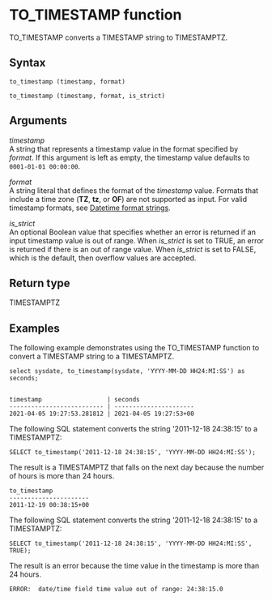 # TO\_TIMESTAMP function<a name="r_TO_TIMESTAMP"></a>

TO\_TIMESTAMP converts a TIMESTAMP string to TIMESTAMPTZ\.

## Syntax<a name="r_TO_TIMESTAMP-syntax"></a>

```
to_timestamp (timestamp, format)
```

```
to_timestamp (timestamp, format, is_strict)
```

## Arguments<a name="r_TO_TIMESTAMP-arguments"></a>

*timestamp*  
A string that represents a timestamp value in the format specified by *format*\. If this argument is left as empty, the timestamp value defaults to `0001-01-01 00:00:00`\.

*format*  
A string literal that defines the format of the *timestamp* value\. Formats that include a time zone \(**TZ**, **tz**, or **OF**\) are not supported as input\. For valid timestamp formats, see [Datetime format strings](r_FORMAT_strings.md)\.

*is\_strict*  
An optional Boolean value that specifies whether an error is returned if an input timestamp value is out of range\. When *is\_strict* is set to TRUE, an error is returned if there is an out of range value\. When *is\_strict* is set to FALSE, which is the default, then overflow values are accepted\.

## Return type<a name="r_TO_TIMESTAMP-return-type"></a>

TIMESTAMPTZ

## Examples<a name="r_TO_TIMESTAMP-examples"></a>

The following example demonstrates using the TO\_TIMESTAMP function to convert a TIMESTAMP string to a TIMESTAMPTZ\. 

```
select sysdate, to_timestamp(sysdate, 'YYYY-MM-DD HH24:MI:SS') as seconds;


timestamp                  | seconds
-------------------------- | ----------------------
2021-04-05 19:27:53.281812 | 2021-04-05 19:27:53+00
```

The following SQL statement converts the string '2011\-12\-18 24:38:15' to a TIMESTAMPTZ:

```
SELECT to_timestamp('2011-12-18 24:38:15', 'YYYY-MM-DD HH24:MI:SS');
```

The result is a TIMESTAMPTZ that falls on the next day because the number of hours is more than 24 hours\.

```
to_timestamp
----------------------
2011-12-19 00:38:15+00
```

The following SQL statement converts the string '2011\-12\-18 24:38:15' to a TIMESTAMPTZ:

```
SELECT to_timestamp('2011-12-18 24:38:15', 'YYYY-MM-DD HH24:MI:SS', TRUE);
```

The result is an error because the time value in the timestamp is more than 24 hours\.

```
ERROR:  date/time field time value out of range: 24:38:15.0
```